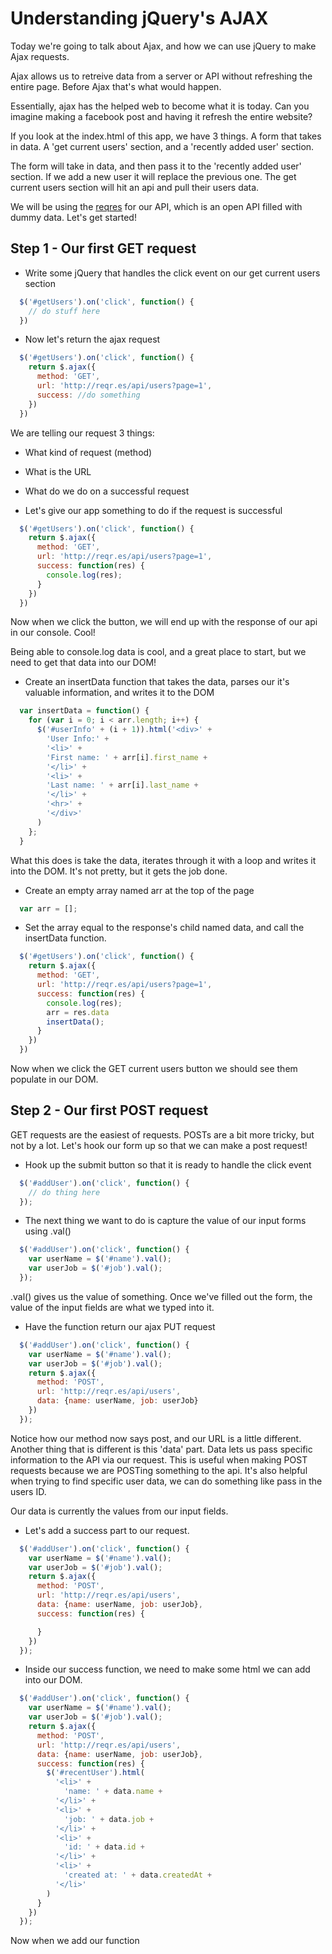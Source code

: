 # Understanding jQuery's AJAX

Today we're going to talk about Ajax, and how we can use jQuery to make Ajax requests.

Ajax allows us to retreive data from a server or API without refreshing the entire page. Before Ajax that's what would happen.

Essentially, ajax has the helped web to become what it is today. Can you imagine making a facebook post and having it refresh the entire website? 

If you look at the index.html of this app, we have 3 things. A form that takes in data. A 'get current users' section, and a 'recently added user' section. 

The form will take in data, and then pass it to the 'recently added user' section. If we add a new user it will replace the previous one. The get current users section will hit an api and pull their users data. 

We will be using the [reqres](http://reqr.es) for our API, which is an open API filled with dummy data. Let's get started!

## Step 1 - Our first GET request

- Write some jQuery that handles the click event on our get current users section

``` javascript
  $('#getUsers').on('click', function() {
    // do stuff here
  })
```

- Now let's return the ajax request

``` javascript
  $('#getUsers').on('click', function() {
    return $.ajax({
      method: 'GET',
      url: 'http://reqr.es/api/users?page=1',
      success: //do something
    })
  })
```

We are telling our request 3 things:
  - What kind of request (method)
  - What is the URL
  - What do we do on a successful request

- Let's give our app something to do if the request is successful

``` javascript
  $('#getUsers').on('click', function() {
    return $.ajax({
      method: 'GET',
      url: 'http://reqr.es/api/users?page=1',
      success: function(res) {
        console.log(res);
      }
    })
  })
```

Now when we click the button, we will end up with the response of our api in our console. Cool!

Being able to console.log data is cool, and a great place to start, but we need to get that data into our DOM! 

- Create an insertData function that takes the data, parses our it's valuable information, and writes it to the DOM

``` javascript
  var insertData = function() {
    for (var i = 0; i < arr.length; i++) {
      $('#userInfo' + (i + 1)).html('<div>' +
        'User Info:' +
        '<li>' +
        'First name: ' + arr[i].first_name +
        '</li>' +
        '<li>' +
        'Last name: ' + arr[i].last_name +
        '</li>' +
        '<hr>' +
        '</div>'
      )
    };
  }
```

What this does is take the data, iterates through it with a loop and writes it into the DOM. It's not pretty, but it gets the job done.


- Create an empty array named arr at the top of the page

``` javascript
  var arr = [];
```

- Set the array equal to the response's child named data, and call the insertData function.

``` javascript
  $('#getUsers').on('click', function() {
    return $.ajax({
      method: 'GET',
      url: 'http://reqr.es/api/users?page=1',
      success: function(res) {
        console.log(res);
        arr = res.data
        insertData();
      }
    })
  })
```

Now when we click the GET current users button we should see them populate in our DOM.

## Step 2 - Our first POST request

GET requests are the easiest of requests. POSTs are a bit more tricky, but not by a lot. Let's hook our form up so that we can make a post request!

- Hook up the submit button so that it is ready to handle the click event

``` javascript
  $('#addUser').on('click', function() {
    // do thing here
  });
```

- The next thing we want to do is capture the value of our input forms using .val()

``` javascript
  $('#addUser').on('click', function() {
    var userName = $('#name').val();
    var userJob = $('#job').val();
  });
```

.val() gives us the value of something. Once we've filled out the form, the value of the input fields are what we typed into it. 

- Have the function return our ajax PUT request

``` javascript
  $('#addUser').on('click', function() {
    var userName = $('#name').val();
    var userJob = $('#job').val();
    return $.ajax({
      method: 'POST',
      url: 'http://reqr.es/api/users',
      data: {name: userName, job: userJob}
    })
  });
```

Notice how our method now says post, and our URL is a little different. Another thing that is different is this 'data' part. Data lets us pass specific information to the API via our request. This is useful when making POST requests because we are POSTing something to the api. It's also helpful when trying to find specific user data, we can do something like pass in the users ID. 

Our data is currently the values from our input fields. 

- Let's add a success part to our request.

``` javascript
  $('#addUser').on('click', function() {
    var userName = $('#name').val();
    var userJob = $('#job').val();
    return $.ajax({
      method: 'POST',
      url: 'http://reqr.es/api/users',
      data: {name: userName, job: userJob},
      success: function(res) {

      }
    })
  });
```

- Inside our success function, we need to make some html we can add into our DOM.

``` javascript
  $('#addUser').on('click', function() {
    var userName = $('#name').val();
    var userJob = $('#job').val();
    return $.ajax({
      method: 'POST',
      url: 'http://reqr.es/api/users',
      data: {name: userName, job: userJob},
      success: function(res) {
        $('#recentUser').html(
          '<li>' +
            'name: ' + data.name +
          '</li>' +
          '<li>' +
            'job: ' + data.job +
          '</li>' +
          '<li>' +
            'id: ' + data.id +
          '</li>' +
          '<li>' +
            'created at: ' + data.createdAt +
          '</li>'
        )
      }
    })
  });
```

Now when we add our function
























